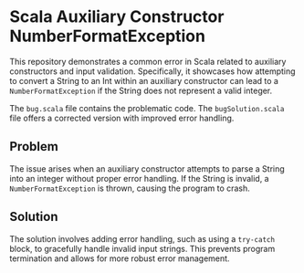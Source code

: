 # Scala Auxiliary Constructor NumberFormatException

This repository demonstrates a common error in Scala related to auxiliary constructors and input validation.  Specifically, it showcases how attempting to convert a String to an Int within an auxiliary constructor can lead to a `NumberFormatException` if the String does not represent a valid integer.

The `bug.scala` file contains the problematic code. The `bugSolution.scala` file offers a corrected version with improved error handling.

## Problem
The issue arises when an auxiliary constructor attempts to parse a String into an integer without proper error handling. If the String is invalid, a `NumberFormatException` is thrown, causing the program to crash.

## Solution
The solution involves adding error handling, such as using a `try-catch` block, to gracefully handle invalid input strings.  This prevents program termination and allows for more robust error management.